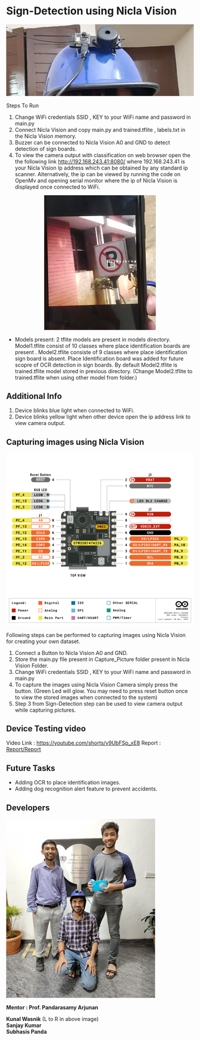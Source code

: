 # Sign-Detection using Nicla Vision

<div align="center">
	<img src="images/device.jpg" width="600px">
</div> 


Steps To Run 
1. Change WiFi credentials SSID , KEY to your WiFi name and password in main.py
2. Connect Nicla Vision and copy main.py and trained.tflite , labels.txt  in the Nicla Vision memory. 
3. Buzzer can be connected to  Nicla Vision A0 and GND to detect detection of sign boards.    
4. To view the camera output with classification on web browser open the the following link http://192.168.243.41:8080/ where 192.168.243.41 is your Nicla Vision Ip address which can be obtained by any standard ip scanner. Alternatively, the ip can be viewed by running the code on OpenMv and opening serial monitor where the ip of Nicla Vision is displayed once connected to WiFi.


<div align="center">
	<img src="images/detect_phone.png">
</div>


* Models present:
2 tflite models are present in models directory. Model1.tflite consist of 10 classes where place identification boards are present . Model2.tflite consiste of 9 classes where place identification sign board is absent. Place Identification board was added for future scopre of OCR detection in sign boards. By default Model2.tflite is trained.tflite model stored in previous directory. (Change Model2.tflite to trained.tflite when using other model from folder.)

## Additional Info 
1. Device blinks blue light when connected to WiFi.
2. Device blinks yellow light when other device open the ip address link to view camera output.



## Capturing images using Nicla Vision
  ![pindiagram](images/pindiagram.png)

  Following steps can be performed to capturing images using Nicla Vision for creating your own dataset.
1.  Connect a Button to Nicla Vision A0 and GND.
2.  Store the main.py file present in Capture_Picture folder present in Nicla Vision Folder.
3. Change WiFi credentials SSID , KEY to your WiFi name and password in main.py
3. To capture the images using Nicla Vision Camera simply press the button. (Green Led will glow. You may need to press reset button once to view the stored images when connected to the system)
4. Step 3 from Sign-Detection step can be used to view camera output while capturing pictures. 



## Device Testing video
Video Link : https://youtube.com/shorts/v9UbFSp_xE8
Report : [Report/Report](https://github.com/subhasisp1/Sign-Detection/blob/main/Report/Report.pdf)

## Future Tasks
* Adding OCR to place identification images.
* Adding dog recognition alert feature to prevent accidents.

## Developers

<div align="left">
	<img src="images/team.jpg">
</div> 

**Mentor : Prof. Pandarasamy Arjunan**  

**Kunal Wasnik** (L to R in above image) \
**Sanjay Kumar**  \
**Subhasis Panda** 



